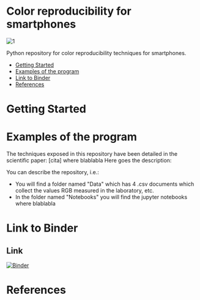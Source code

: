 # Color reproducibility for smartphones

![1](https://user-images.githubusercontent.com/102466458/160279753-355058f4-3527-4d39-8977-8fcc45d496b7.jpg)

Python repository for color reproducibility techniques for smartphones.

- [Getting Started](#-Getting-Started)
- [Examples of the program](#-Examples-of-the-program)
- [Link to Binder](#-Link-to-Binder)
- [References](#-References)


# Getting Started

# Examples of the program
The techniques exposed in this repository have been detailed in the scientific paper: [cita] where blablabla
Here goes the description:

You can describe the repository, i.e.:
- You will find a folder named "Data" which has 4 .csv documents which collect the values RGB measured in the laboratory, etc.
- In the folder named "Notebooks" you will find the jupyter notebooks where blablabla


# Link to Binder
## Link
[![Binder](https://mybinder.org/badge_logo.svg)](https://mybinder.org/v2/gh/lpsienes/color_reproducibility_for_smartphones/main)

# References
